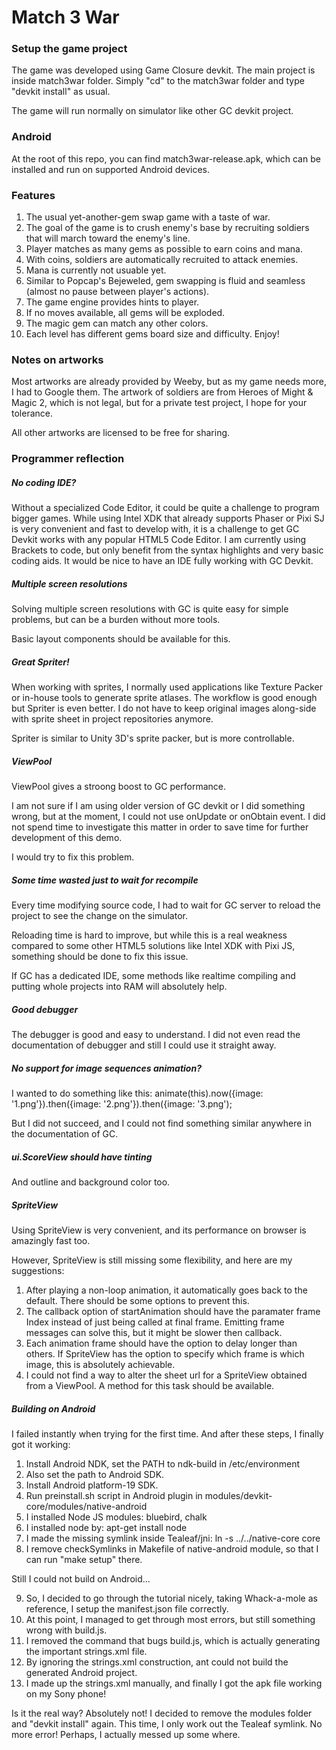 # Match 3 War
### Setup the game project
The game was developed using Game Closure devkit. The main project is inside match3war folder. Simply "cd" to the match3war folder and type "devkit install" as usual.

The game will run normally on simulator like other GC devkit project.

### Android
At the root of this repo, you can find match3war-release.apk, which can be installed and run on supported Android devices.

### Features
1. The usual yet-another-gem swap game with a taste of war.
2. The goal of the game is to crush enemy's base by recruiting soldiers that will march toward the enemy's line.
3. Player matches as many gems as possible to earn coins and mana.
3. With coins, soldiers are automatically recruited to attack enemies.
4. Mana is currently not usuable yet.
5. Similar to Popcap's Bejeweled, gem swapping is fluid and seamless (almost no pause between player's actions).
6. The game engine provides hints to player.
7. If no moves available, all gems will be exploded.
8. The magic gem can match any other colors.
9. Each level has different gems board size and difficulty. Enjoy!

### Notes on artworks
Most artworks are already provided by Weeby, but as my game needs more, I had to Google them. The artwork of soldiers are from Heroes of Might & Magic 2, which is not legal, but for a private test project, I hope for your tolerance.

All other artworks are licensed to be free for sharing.

### Programmer reflection

##### No coding IDE?
Without a specialized Code Editor, it could be quite a challenge to program bigger games. While using Intel XDK that already supports Phaser or Pixi SJ is very convenient and fast to develop with, it is a challenge to get GC Devkit works with any popular HTML5 Code Editor. I am currently using Brackets to code, but only benefit from the syntax highlights and very basic coding aids. It would be nice to have an IDE fully working with GC Devkit.

##### Multiple screen resolutions
Solving multiple screen resolutions with GC is quite easy for simple problems, but can be a burden without more tools.

Basic layout components should be available for this. 

##### Great Spriter!
When working with sprites, I normally used applications like Texture Packer or in-house tools to generate sprite atlases. The workflow is good enough but Spriter is even better. I do not have to keep original images along-side with sprite sheet in project repositories anymore.

Spriter is similar to Unity 3D's sprite packer, but is more controllable.

##### ViewPool
ViewPool gives a stroong boost to GC performance.

I am not sure if I am using older version of GC devkit or I did something wrong, but at the moment, I could not use onUpdate or onObtain event. I did not spend time to investigate this matter in order to save time for further development of this demo.

I would try to fix this problem.

##### Some time wasted just to wait for recompile
Every time modifying source code, I had to wait for GC server to reload the project to see the change on the simulator.

Reloading time is hard to improve, but while this is a real weakness compared to some other HTML5 solutions like Intel XDK with Pixi JS, something should be done to fix this issue.

If GC has a dedicated IDE, some methods like realtime compiling and putting whole projects into RAM will absolutely help.

##### Good debugger
The debugger is good and easy to understand. I did not even read the documentation of debugger and still I could use it straight away.

##### No support for image sequences animation?
I wanted to do something like this:
animate(this).now({image: '1.png'}).then({image: '2.png'}).then({image: '3.png');

But I did not succeed, and I could not find something similar anywhere in the documentation of GC.

##### ui.ScoreView should have tinting
And outline and background color too.

##### SpriteView
Using SpriteView is very convenient, and its performance on browser is amazingly fast too.

However, SpriteView is still missing some flexibility, and here are my suggestions:

1. After playing a non-loop animation, it automatically goes back to the default. There should be some options to prevent this.
2. The callback option of startAnimation should have the paramater frame Index instead of just being called at final frame. Emitting frame messages can solve this, but it might be slower then callback.
3. Each animation frame should have the option to delay longer than others. If SpriteView has the option to specify which frame is which image, this is absolutely achievable.
4. I could not find a way to alter the sheet url for a SpriteView obtained from a ViewPool. A method for this task should be available.

##### Building on Android
I failed instantly when trying for the first time. And after these steps, I finally got it working:

1. Install Android NDK, set the PATH to ndk-build in /etc/environment
2. Also set the path to Android SDK.
3. Install Android platform-19 SDK.
4. Run preinstall.sh script in Android plugin in modules/devkit-core/modules/native-android
5. I installed Node JS modules: bluebird, chalk
6. I installed node by: apt-get install node
7. I made the missing symlink inside Tealeaf/jni: ln -s ../../native-core core
8. I remove checkSymlinks in Makefile of native-android module, so that I can run "make setup" there.

Still I could not build on Android...

9. So, I decided to go through the tutorial nicely, taking Whack-a-mole as reference, I setup the manifest.json file correctly.
10. At this point, I managed to get through most errors, but still something wrong with build.js.
11. I removed the command that bugs build.js, which is actually generating the important strings.xml file.
12. By ignoring the strings.xml construction, ant could not build the generated Android project.
13. I made up the strings.xml manually, and finally I got the apk file working on my Sony phone!

Is it the real way? Absolutely not! I decided to remove the modules folder and "devkit install" again. This time, I only work out the Tealeaf symlink. No more error! Perhaps, I actually messed up some where.
